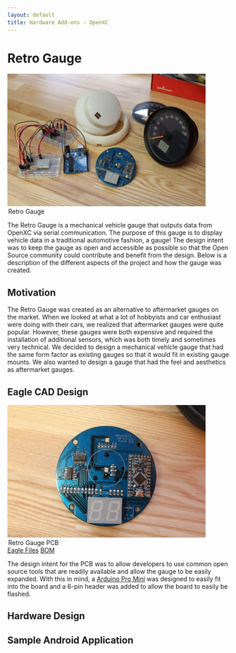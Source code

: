 ```yaml
---
layout: default
title: Hardware Add-ons - OpenXC
---
```


<div class="page-header">
    <h1>Retro Gauge</h1>
</div>

<div class="well">
    <img src="/images/retro-gauge/overview.jpg" />
    <legend>Retro Gauge</legend>
</div>

The Retro Gauge is a mechanical vehicle gauge that outputs data from OpenXC via serial 
communication. The purpose of this gauge is to display vehicle data in a traditional automotive fashion, a gauge! The design intent was to keep the gauge as open and accessible as possible so that the Open Source community could contribute and benefit from the design. Below is a description of the different aspects of the project and how the gauge was created.


<div class="page-header">
    <h2>Motivation</h2>
</div>

The Retro Gauge was created as an alternative to aftermarket gauges on the market. When we
looked at what a lot of hobbyists and car enthusiast were doing with their cars, we realized that aftermarket gauges were quite popular. However, these gauges were both expensive and required the installation of additional sensors, which was both timely and sometimes very technical. We decided to design a mechanical vehicle gauge that had the same form factor as existing gauges so that it would fit in existing gauge mounts. We also wanted to design a gauge that had the feel and aesthetics as aftermarket gauges.  
 
<div class="page-header">
    <h2>Eagle CAD Design</h2>
</div> 

<div class="well">
	<div class="row">
		<div class="span4">
			<img src="/images/retro-gauge/pcb.jpg" />
    		<legend>Retro Gauge PCB</legend>
		</div>
		<div class="span4">
			<thead>
				<a href="/documents/retro-gauge/rgEagle.zip">Eagle Files</a>
				<a href="/documents/retro-gauge/rgBOM.zip">BOM</a>
			</thead>
		</div>
	</div>
</div>

The design intent for the PCB was to allow developers to use common open source tools that are readily available and allow the gauge to be easily expanded. With this in mind, a [Arduino Pro Mini][arduino pro] was designed to easily fit into the board and a 6-pin header was added to allow the board to easily be flashed. 


<div class="page-header">
    <h2>Hardware Design</h2>
</div> 


<div class="page-header">
    <h2>Sample Android Application</h2>
</div> 

[arduino pro]: http://arduino.cc/en/Main/ArduinoBoardProMini
